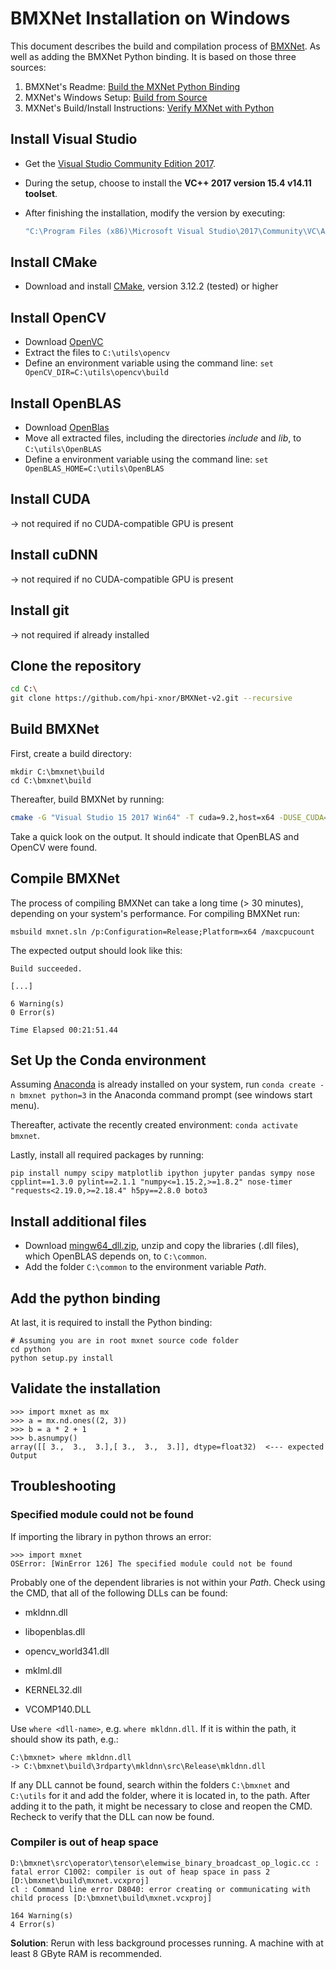 # BMXNet Installation on Windows

This document describes the build and compilation process of [BMXNet](https://github.com/hpi-xnor/BMXNet-v2). As well as adding the BMXNet Python binding. It is based on those three sources:

1. BMXNet's Readme: [Build the MXNet Python Binding](https://github.com/hpi-xnor/BMXNet-v2#build-the-mxnet-python-binding)
2. MXNet's Windows Setup: [Build from Source](http://mxnet.incubator.apache.org/install/windows_setup.html#build-from-source)
3. MXNet's Build/Install Instructions: [Verify MXNet with Python](https://github.com/apache/incubator-mxnet/blob/master/MKLDNN_README.md#verify-mxnet-with-python)

## Install Visual Studio 

- Get the [Visual Studio Community Edition 2017](https://visualstudio.microsoft.com/thank-you-downloading-visual-studio/?sku=Community&rel=15).

- During the setup, choose to install the **VC++ 2017 version 15.4 v14.11 toolset**.

- After finishing the installation, modify the version by executing:

  ```bash
  "C:\Program Files (x86)\Microsoft Visual Studio\2017\Community\VC\Auxiliary\Build\vcvars64.bat" -vcvars_ver=14.11
  ```

## Install CMake
- Download and install [CMake](https://cmake.org/download), version 3.12.2 (tested) or higher

## Install OpenCV
- Download [OpenVC](https://sourceforge.net/projects/opencvlibrary/files/opencv-win/3.4.1/opencv-3.4.1-vc14_vc15.exe/download) 
- Extract the files to ``C:\utils\opencv`` 
- Define an environment variable using the command line:  ``set OpenCV_DIR=C:\utils\opencv\build`` 

## Install OpenBLAS
- Download [OpenBlas](https://sourceforge.net/projects/openblas/files/v0.2.19/OpenBLAS-v0.2.19-Win64-int32.zip/download) 
- Move all extracted files, including the directories _include_ and _lib_, to ``C:\utils\OpenBLAS``
- Define a environment variable using the command line: ``set OpenBLAS_HOME=C:\utils\OpenBLAS``

## Install CUDA
→ not required if no CUDA-compatible GPU is present

## Install cuDNN
→ not required if no CUDA-compatible GPU is present

## Install git
→ not required if already installed


## Clone the repository
```bash
cd C:\
git clone https://github.com/hpi-xnor/BMXNet-v2.git --recursive
```

## Build BMXNet
First, create a build directory:
```mkdir C:\bmxnet\build
mkdir C:\bmxnet\build
cd C:\bmxnet\build
```

Thereafter, build BMXNet by running:
```bash
cmake -G "Visual Studio 15 2017 Win64" -T cuda=9.2,host=x64 -DUSE_CUDA=0 -DUSE_CUDNN=0 -DUSE_NVRTC=0 -DUSE_OPENCV=1 -DUSE_OPENMP=1 -DUSE_BLAS=open -DUSE_LAPACK=1 -DUSE_DIST_KVSTORE=0 "C:\bmxnet" 
```

Take a quick look on the output. It should indicate that OpenBLAS and OpenCV were found.

## Compile BMXNet
The process of compiling BMXNet can take a long time (> 30 minutes), depending on your system's performance. For compiling BMXNet run: 


```
msbuild mxnet.sln /p:Configuration=Release;Platform=x64 /maxcpucount
```

The expected output should look like this:

	Build succeeded.
	
	[...]
	
	6 Warning(s)
	0 Error(s)
	
	Time Elapsed 00:21:51.44


## Set Up the Conda environment 
Assuming [Anaconda](https://www.anaconda.com/download/) is already installed on your system, run ``conda create -n bmxnet python=3`` in the Anaconda command prompt (see windows start menu).

Thereafter, activate the recently created environment: ``conda activate bmxnet``.

Lastly, install all required packages by running:

```
pip install numpy scipy matplotlib ipython jupyter pandas sympy nose cpplint==1.3.0 pylint==2.1.1 "numpy<=1.15.2,>=1.8.2" nose-timer "requests<2.19.0,>=2.18.4" h5py==2.8.0 boto3
```

## Install additional files
- Download [mingw64_dll.zip](https://sourceforge.net/projects/openblas/files/v0.2.12/mingw64_dll.zip/download), unzip and copy the libraries (.dll files), which OpenBLAS depends on, to ``C:\common``.
- Add the folder ``C:\common`` to the environment variable _Path_.

## Add the python binding
At last, it is required to install the Python binding:
```
# Assuming you are in root mxnet source code folder
cd python  
python setup.py install
```

## Validate the installation
```
>>> import mxnet as mx
>>> a = mx.nd.ones((2, 3))
>>> b = a * 2 + 1
>>> b.asnumpy()
array([[ 3.,  3.,  3.],[ 3.,  3.,  3.]], dtype=float32)  <--- expected Output
```



## Troubleshooting

### Specified module could not be found
If importing the library in python throws an error:
```
>>> import mxnet
OSError: [WinError 126] The specified module could not be found
```
Probably one of the dependent libraries is not within your *Path*. Check using the CMD, that all of the following DLLs can be found:
- mkldnn.dll

- libopenblas.dll

- opencv_world341.dll

- mklml.dll

- KERNEL32.dll

- VCOMP140.DLL

Use `where <dll-name>`, e.g. `where mkldnn.dll`. If it is within the path, it should show its path, e.g.: 
```
C:\bmxnet> where mkldnn.dll
-> C:\bmxnet\build\3rdparty\mkldnn\src\Release\mkldnn.dll
```

If any DLL cannot be found, search within the folders `C:\bmxnet` and `C:\utils` for it and add the folder, where it is located in, to the path. After adding it to the path, it might be necessary to close and reopen the CMD. Recheck to verify that the DLL can now be found.

### Compiler is out of heap space

```
D:\bmxnet\src\operator\tensor\elemwise_binary_broadcast_op_logic.cc : fatal error C1002: compiler is out of heap space in pass 2 [D:\bmxnet\build\mxnet.vcxproj]
cl : Command line error D8040: error creating or communicating with child process [D:\bmxnet\build\mxnet.vcxproj]
    
164 Warning(s)
4 Error(s)
```

**Solution**: Rerun with less background processes running. A machine with at least 8 GByte RAM is recommended.



